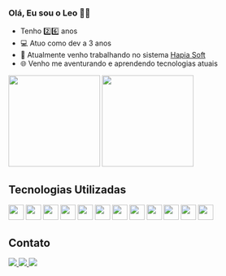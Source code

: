### Olá, Eu sou o Leo ✌🏾

* Tenho 2️⃣6️⃣ anos
* 💻 Atuo como dev a 3 anos
* 🦅 Atualmente venho trabalhando no sistema [Hapia Soft](https://harpialab.com.br)
* 🌐 Venho me aventurando e aprendendo tecnologias atuais

<div>
  <a href="https://github.com/GaLfoTorTo"></a>
  <img height="180em" src="https://github-readme-stats-indol-nu-26.vercel.app/api?username=GaLfoTorTo&include_all_commits=true&count_private=true&locale=pt-br&show_icons=true&title_color=000&text_color=000&icon_color=ffc107&border_color=00c846&bg_color=DEG,00ffff,35ff60&custom_title=Minhas%20atividades"/>  
  <img height="180em" src="https://github-readme-stats-indol-nu-26.vercel.app/api/top-langs?username=GaLfoTorTo&layout=compact&locale=pt-br&show_icons=true&title_color=000&text_color=000&icon_color=ffc107&border_color=00c846&bg_color=35ff60"/>
</div>

## Tecnologias Utilizadas

<div style="display: inline; margin-top: 30em;">
  <img src="https://cdn.jsdelivr.net/gh/devicons/devicon/icons/javascript/javascript-original.svg" width="30" height="30"/>
  <img src="https://cdn.jsdelivr.net/gh/devicons/devicon/icons/typescript/typescript-original.svg" width="30" height="30"/>
  <img src="https://cdn.jsdelivr.net/gh/devicons/devicon/icons/jquery/jquery-original.svg" width="30" height="30"/>
  <img src="https://cdn.jsdelivr.net/gh/devicons/devicon/icons/react/react-original.svg" width="30" height="30"/>
  <img src="https://cdn.jsdelivr.net/gh/devicons/devicon/icons/nodejs/nodejs-original.svg" width="30" height="30"/>
  <img src="https://cdn.jsdelivr.net/gh/devicons/devicon/icons/php/php-original.svg" width="30" height="30"/>
  <img src="https://cdn.jsdelivr.net/gh/devicons/devicon/icons/laravel/laravel-plain.svg" width="30" height="30"/>
  <img src="https://cdn.jsdelivr.net/gh/devicons/devicon/icons/composer/composer-original.svg" width="30" height="30"/>
  <img src="https://cdn.jsdelivr.net/gh/devicons/devicon/icons/python/python-original.svg" width="30" height="30"/>
  <img src="https://cdn.jsdelivr.net/gh/devicons/devicon/icons/css3/css3-original.svg" width="30" height="30"/>
  <img src="https://cdn.jsdelivr.net/gh/devicons/devicon/icons/bootstrap/bootstrap-original.svg" width="30" height="30"/>
  <img src="https://cdn.jsdelivr.net/gh/devicons/devicon/icons/html5/html5-original.svg" width="30" height="30"/>
</div>

## Contato

<div>
  <a href="mailto:leonardovl117@gmail.com" target="_blank">
    <img src="https://img.shields.io/badge/Gmail-D14836?style=for-the-badge&logo=gmail&logoColor=white" />
  </a>
  <a href="https://www.linkedin.com/in/leonardo-moreira-995842200" target="_blank">
    <img src="https://img.shields.io/badge/LinkedIn-0077B5?style=for-the-badge&logo=linkedin&logoColor=white" />
  </a>
  <a href="#" target="_blank">
    <img src="https://img.shields.io/badge/WhatsApp-25D366?style=for-the-badge&logo=whatsapp&logoColor=white" />
  </a>
</div>
